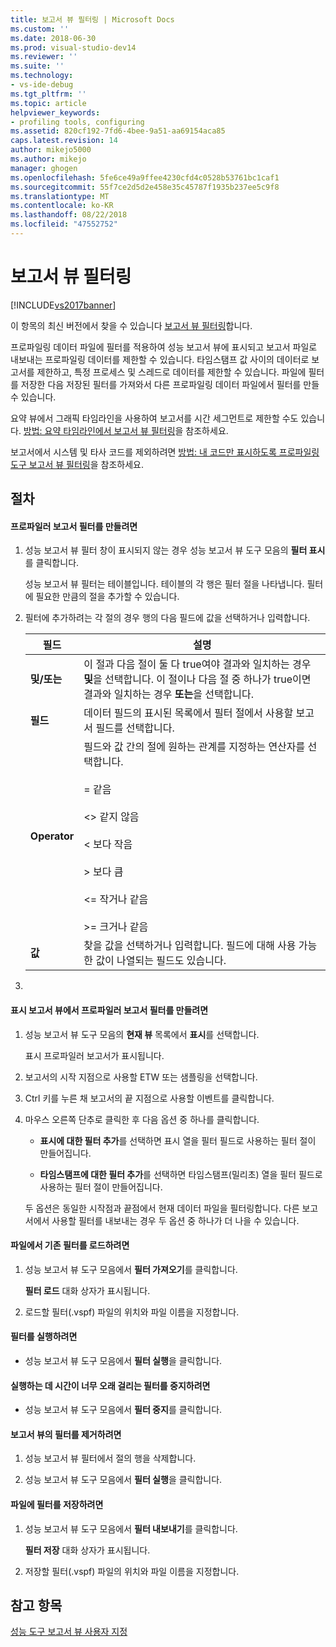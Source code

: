 ```yaml
---
title: 보고서 뷰 필터링 | Microsoft Docs
ms.custom: ''
ms.date: 2018-06-30
ms.prod: visual-studio-dev14
ms.reviewer: ''
ms.suite: ''
ms.technology:
- vs-ide-debug
ms.tgt_pltfrm: ''
ms.topic: article
helpviewer_keywords:
- profiling tools, configuring
ms.assetid: 820cf192-7fd6-4bee-9a51-aa69154aca85
caps.latest.revision: 14
author: mikejo5000
ms.author: mikejo
manager: ghogen
ms.openlocfilehash: 5fe6ce49a9ffee4230cfd4c0528b53761bc1caf1
ms.sourcegitcommit: 55f7ce2d5d2e458e35c45787f1935b237ee5c9f8
ms.translationtype: MT
ms.contentlocale: ko-KR
ms.lasthandoff: 08/22/2018
ms.locfileid: "47552752"
---
```

# <a name="filtering-report-views"></a>보고서 뷰 필터링
[!INCLUDE[vs2017banner](../includes/vs2017banner.md)]

이 항목의 최신 버전에서 찾을 수 있습니다 [보고서 뷰 필터링](https://docs.microsoft.com/visualstudio/profiling/filtering-report-views)합니다.  
  
프로파일링 데이터 파일에 필터를 적용하여 성능 보고서 뷰에 표시되고 보고서 파일로 내보내는 프로파일링 데이터를 제한할 수 있습니다. 타임스탬프 값 사이의 데이터로 보고서를 제한하고, 특정 프로세스 및 스레드로 데이터를 제한할 수 있습니다. 파일에 필터를 저장한 다음 저장된 필터를 가져와서 다른 프로파일링 데이터 파일에서 필터를 만들 수 있습니다.  
  
 요약 뷰에서 그래픽 타임라인을 사용하여 보고서를 시간 세그먼트로 제한할 수도 있습니다. [방법: 요약 타임라인에서 보고서 뷰 필터링](../profiling/how-to-filter-report-views-from-the-summary-timeline.md)을 참조하세요.  
  
 보고서에서 시스템 및 타사 코드를 제외하려면 [방법: 내 코드만 표시하도록 프로파일링 도구 보고서 뷰 필터링](../profiling/how-to-filter-profiling-tools-report-views-to-display-just-my-code.md)을 참조하세요.  
  
## <a name="procedures"></a>절차  
  
#### <a name="to-create-a-profiler-report-filter"></a>프로파일러 보고서 필터를 만들려면  
  
1.  성능 보고서 뷰 필터 창이 표시되지 않는 경우 성능 보고서 뷰 도구 모음의 **필터 표시**를 클릭합니다.  
  
     성능 보고서 뷰 필터는 테이블입니다. 테이블의 각 행은 필터 절을 나타냅니다. 필터에 필요한 만큼의 절을 추가할 수 있습니다.  
  
2.  필터에 추가하려는 각 절의 경우 행의 다음 필드에 값을 선택하거나 입력합니다.  
  
    |필드|설명|  
    |-----------|-----------------|  
    |**및/또는**|이 절과 다음 절이 둘 다 true여야 결과와 일치하는 경우 **및**을 선택합니다. 이 절이나 다음 절 중 하나가 true이면 결과와 일치하는 경우 **또는**을 선택합니다.|  
    |**필드**|데이터 필드의 표시된 목록에서 필터 절에서 사용할 보고서 필드를 선택합니다.|  
    |**Operator**|필드와 값 간의 절에 원하는 관계를 지정하는 연산자를 선택합니다.<br /><br /> =    같음<br /><br /> <>  같지 않음<br /><br /> <    보다 작음<br /><br /> >    보다 큼<br /><br /> <=  작거나 같음<br /><br /> >=  크거나 같음|  
    |**값**|찾을 값을 선택하거나 입력합니다. 필드에 대해 사용 가능한 값이 나열되는 필드도 있습니다.|  
  
3.  
  
#### <a name="to-create-a-profiler-report-filter-from-the-marks-report-view"></a>표시 보고서 뷰에서 프로파일러 보고서 필터를 만들려면  
  
1.  성능 보고서 뷰 도구 모음의 **현재 뷰** 목록에서 **표시**를 선택합니다.  
  
     표시 프로파일러 보고서가 표시됩니다.  
  
2.  보고서의 시작 지점으로 사용할 ETW 또는 샘플링을 선택합니다.  
  
3.  Ctrl 키를 누른 채 보고서의 끝 지점으로 사용할 이벤트를 클릭합니다.  
  
4.  마우스 오른쪽 단추로 클릭한 후 다음 옵션 중 하나를 클릭합니다.  
  
    -   **표시에 대한 필터 추가**를 선택하면 표시 열을 필터 필드로 사용하는 필터 절이 만들어집니다.  
  
    -   **타임스탬프에 대한 필터 추가**를 선택하면 타임스탬프(밀리초) 열을 필터 필드로 사용하는 필터 절이 만들어집니다.  
  
     두 옵션은 동일한 시작점과 끝점에서 현재 데이터 파일을 필터링합니다. 다른 보고서에서 사용할 필터를 내보내는 경우 두 옵션 중 하나가 더 나을 수 있습니다.  
  
#### <a name="to-load-an-existing-filter-from-a-file"></a>파일에서 기존 필터를 로드하려면  
  
1.  성능 보고서 뷰 도구 모음에서 **필터 가져오기**를 클릭합니다.  
  
     **필터 로드** 대화 상자가 표시됩니다.  
  
2.  로드할 필터(.vspf) 파일의 위치와 파일 이름을 지정합니다.  
  
#### <a name="to-execute-a-filter"></a>필터를 실행하려면  
  
-   성능 보고서 뷰 도구 모음에서 **필터 실행**을 클릭합니다.  
  
#### <a name="to-stop-a-filter-that-is-taking-too-long-to-execute"></a>실행하는 데 시간이 너무 오래 걸리는 필터를 중지하려면  
  
-   성능 보고서 뷰 도구 모음에서 **필터 중지**를 클릭합니다.  
  
#### <a name="to-remove-a-filter-on-a-report-view"></a>보고서 뷰의 필터를 제거하려면  
  
1.  성능 보고서 뷰 필터에서 절의 행을 삭제합니다.  
  
2.  성능 보고서 뷰 도구 모음에서 **필터 실행**을 클릭합니다.  
  
#### <a name="to-save-a-filter-to-a-file"></a>파일에 필터를 저장하려면  
  
1.  성능 보고서 뷰 도구 모음에서 **필터 내보내기**를 클릭합니다.  
  
     **필터 저장** 대화 상자가 표시됩니다.  
  
2.  저장할 필터(.vspf) 파일의 위치와 파일 이름을 지정합니다.  
  
## <a name="see-also"></a>참고 항목  
 [성능 도구 보고서 뷰 사용자 지정](../profiling/customizing-performance-tools-report-views.md)



